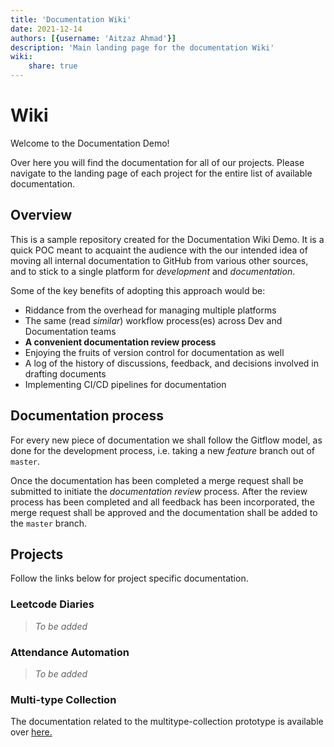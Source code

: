 ```yaml
---
title: 'Documentation Wiki'
date: 2021-12-14
authors: [{username: 'Aitzaz Ahmad'}]
description: 'Main landing page for the documentation Wiki'
wiki:
    share: true
---
```


# Wiki

Welcome to the Documentation Demo!

Over here you will find the documentation for all of our projects. Please navigate to the landing page of each project for the entire list of available documentation.

## Overview

This is a sample repository created for the Documentation Wiki Demo. It is a quick POC meant to acquaint the audience with the our intended idea of moving all internal documentation to GitHub from various other sources, and to stick to a single platform for _development_ and _documentation_.

Some of the key benefits of adopting this approach would be:

- Riddance from the overhead for managing multiple platforms
- The same (read _similar_) workflow process(es) across Dev and Documentation teams
- **A convenient documentation review process**
- Enjoying the fruits of version control for documentation as well
- A log of the history of discussions, feedback, and decisions involved in drafting documents
- Implementing CI/CD pipelines for documentation

## Documentation process

For every new piece of documentation we shall follow the Gitflow model, as done for the development process, i.e. taking a new _feature_ branch out of `master`.

Once the documentation has been completed a merge request shall be submitted to initiate the _documentation review_ process. After the review process has been completed and all feedback has been incorporated, the merge request shall be approved and the documentation shall be added to the `master` branch.

## Projects

Follow the links below for project specific documentation.

### Leetcode Diaries

> _To be added_

### Attendance Automation

> _To be added_

### Multi-type Collection

The documentation related to the multitype-collection prototype is available over [here.](multitype-collection/index.md)
